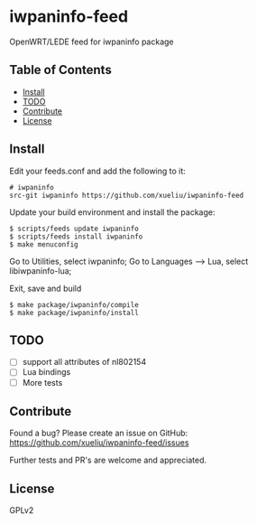 # iwpaninfo-feed
OpenWRT/LEDE feed for iwpaninfo package

## Table of Contents

- [Install](#install)
- [TODO](#todo)
- [Contribute](#contribute)
- [License](#license)

## Install

Edit your feeds.conf and add the following to it:

    # iwpaninfo
    src-git iwpaninfo https://github.com/xueliu/iwpaninfo-feed

Update your build environment and install the package:

    $ scripts/feeds update iwpaninfo
    $ scripts/feeds install iwpaninfo
    $ make menuconfig

Go to Utilities, select iwpaninfo;
Go to Languages --> Lua, select libiwpaninfo-lua;

Exit, save and build

    $ make package/iwpaninfo/compile
    $ make package/iwpaninfo/install

## TODO
- [ ] support all attributes of nl802154
- [ ] Lua bindings
- [ ] More tests

## Contribute

Found a bug? Please create an issue on GitHub:
    https://github.com/xueliu/iwpaninfo-feed/issues

Further tests and PR's are welcome and appreciated.

## License

GPLv2

